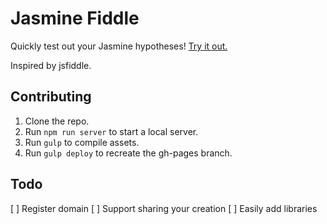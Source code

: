 # Jasmine Fiddle

Quickly test out your Jasmine hypotheses!  [Try it out.](http://danfinnie.github.io/jasmine-fiddle)

Inspired by jsfiddle.

## Contributing

1. Clone the repo.
2. Run `npm run server` to start a local server.
3. Run `gulp` to compile assets.
4. Run `gulp deploy` to recreate the gh-pages branch.

## Todo
[ ] Register domain
[ ] Support sharing your creation
[ ] Easily add libraries
